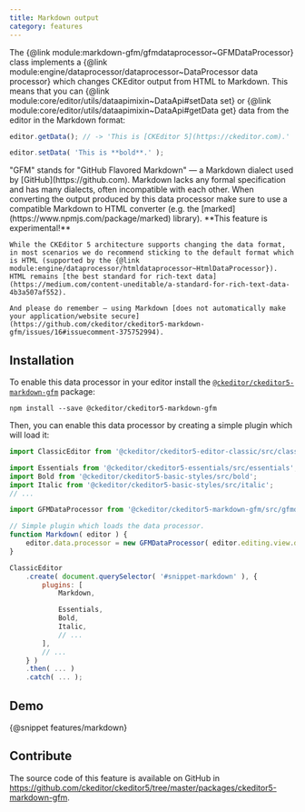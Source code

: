 ```yaml
---
title: Markdown output
category: features
---
```


The {@link module:markdown-gfm/gfmdataprocessor~GFMDataProcessor} class implements a {@link module:engine/dataprocessor/dataprocessor~DataProcessor data processor} which changes CKEditor output from HTML to Markdown. This means that you can {@link module:core/editor/utils/dataapimixin~DataApi#setData set} or {@link module:core/editor/utils/dataapimixin~DataApi#getData get} data from the editor in the Markdown format:

```js
editor.getData(); // -> 'This is [CKEditor 5](https://ckeditor.com).'

editor.setData( 'This is **bold**.' );
```

<info-box info>
	"GFM" stands for "GitHub Flavored Markdown" &mdash; a Markdown dialect used by [GitHub](https://github.com). Markdown lacks any formal specification and has many dialects, often incompatible with each other. When converting the output produced by this data processor make sure to use a compatible Markdown to HTML converter (e.g. the [marked](https://www.npmjs.com/package/marked) library).
</info-box>

<info-box info>
	**This feature is experimental!**

	While the CKEditor 5 architecture supports changing the data format, in most scenarios we do recommend sticking to the default format which is HTML (supported by the {@link module:engine/dataprocessor/htmldataprocessor~HtmlDataProcessor}). HTML remains [the best standard for rich-text data](https://medium.com/content-uneditable/a-standard-for-rich-text-data-4b3a507af552).

	And please do remember – using Markdown [does not automatically make your application/website secure](https://github.com/ckeditor/ckeditor5-markdown-gfm/issues/16#issuecomment-375752994).
</info-box>

## Installation

To enable this data processor in your editor install the [`@ckeditor/ckeditor5-markdown-gfm`](https://www.npmjs.com/package/@ckeditor/ckeditor5-markdown-gfm) package:

```
npm install --save @ckeditor/ckeditor5-markdown-gfm
```

Then, you can enable this data processor by creating a simple plugin which will load it:

```js
import ClassicEditor from '@ckeditor/ckeditor5-editor-classic/src/classiceditor';

import Essentials from '@ckeditor/ckeditor5-essentials/src/essentials';
import Bold from '@ckeditor/ckeditor5-basic-styles/src/bold';
import Italic from '@ckeditor/ckeditor5-basic-styles/src/italic';
// ...

import GFMDataProcessor from '@ckeditor/ckeditor5-markdown-gfm/src/gfmdataprocessor';

// Simple plugin which loads the data processor.
function Markdown( editor ) {
	editor.data.processor = new GFMDataProcessor( editor.editing.view.document );
}

ClassicEditor
	.create( document.querySelector( '#snippet-markdown' ), {
		plugins: [
			Markdown,

			Essentials,
			Bold,
			Italic,
			// ...
		],
		// ...
	} )
	.then( ... )
	.catch( ... );

```

## Demo

{@snippet features/markdown}

## Contribute

The source code of this feature is available on GitHub in https://github.com/ckeditor/ckeditor5/tree/master/packages/ckeditor5-markdown-gfm.
